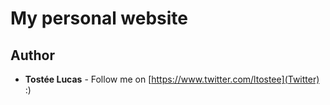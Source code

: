 # My personal website

## Author
* **Tostée Lucas** - Follow me on [https://www.twitter.com/ltostee](Twitter) :)
